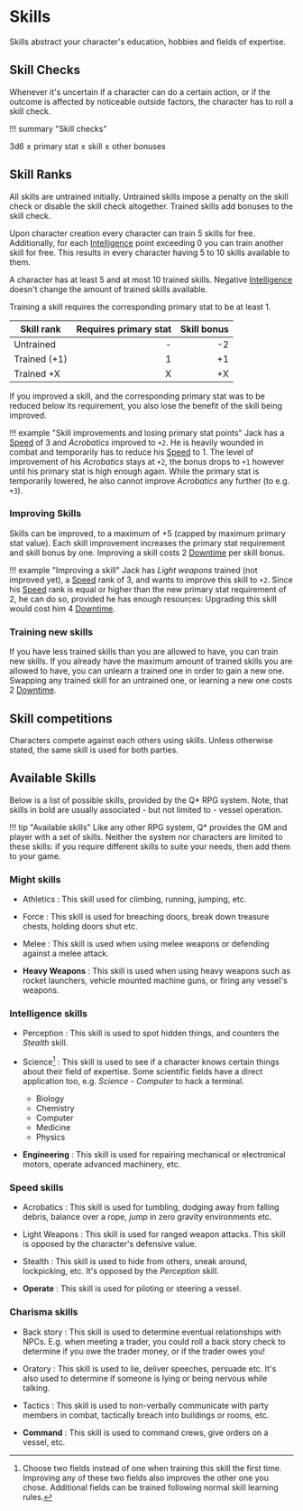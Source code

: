# Skills

Skills abstract your character's education, hobbies and fields of expertise.

## Skill Checks

Whenever it's uncertain if a character can do a certain action, or if the
outcome is affected by noticeable outside factors, the character has to roll a
skill check.

!!! summary "Skill checks"
    <div class="formula formula-top formula-bottom">
    <span data-bracket-bottom="base">3d6</span> ±
    <span data-bracket-top="modifier">primary stat</span> ±
    <span data-bracket-bottom="bonus">skill</span> ±
    <span data-bracket-top="circumstance">other bonuses</span>
    </div>

## Skill Ranks

All skills are untrained initially. Untrained skills impose a penalty on the
skill check or disable the skill check altogether. Trained skills add bonuses to
the skill check.

Upon character creation every character can train 5 skills for free.
Additionally, for each [Intelligence](#intelligence) point exceeding 0 you can
train another skill for free. This results in every character having 5 to 10
skills available to them.

A character has at least 5 and at most 10 trained skills. Negative
[Intelligence](#intelligence) doesn't change the amount of trained skills
available.

Training a skill requires the corresponding primary stat to be at least 1.

| Skill rank      | Requires primary stat | Skill bonus |
|-----------------|----------------------:|------------:|
| Untrained       |                     - |          -2 |
| Trained (+1)    |                     1 |          +1 |
| Trained +X      |                     X |          +X |

If you improved a skill, and the corresponding primary stat was to be reduced
below its requirement, you also lose the benefit of the skill being improved.

!!! example "Skill improvements and losing primary stat points"
    Jack has a [Speed](#speed) of 3 and *Acrobatics* improved to `+2`. He is
    heavily wounded in combat and temporarily has to reduce his [Speed](#speed)
    to 1. The level of improvement of his *Acrobatics* stays at `+2`, the bonus
    drops to `+1` however until his primary stat is high enough again. While the
    primary stat is temporarily lowered, he also cannot improve *Acrobatics* any
    further (to e.g. `+3`).

<div class="col-layout-start"></div>

### Improving Skills

Skills can be improved, to a maximum of +5 (capped by maximum primary stat
value). Each skill improvement increases the primary stat requirement and skill
bonus by one. Improving a skill costs 2 [Downtime](#downtime) per skill bonus.

!!! example "Improving a skill"
    Jack has *Light weapons* trained (not improved yet), a [Speed](#speed) rank
    of 3, and wants to improve this skill to `+2`. Since his [Speed](#speed)
    rank is equal or higher than the new primary stat requirement of 2, he can
    do so, provided he has enough resources: Upgrading this skill would cost him
    4 [Downtime](#downtime).

<div class="col-layout-end"></div>
<div class="col-layout-start"></div>

### Training new skills

If you have less trained skills than you are allowed to have, you can train new
skills. If you already have the maximum amount of trained skills you are allowed
to have, you can unlearn a trained one in order to gain a new one. Swapping any
trained skill for an untrained one, or learning a new one costs 2
[Downtime](#downtime).

<div class="col-layout-end clearfix"></div>

## Skill competitions

Characters compete against each others using skills. Unless otherwise stated,
the same skill is used for both parties.

## Available Skills

Below is a list of possible skills, provided by the Q* RPG system. Note, that
skills in bold are usually associated - but not limited to - vessel operation.

!!! tip "Available skills"
    Like any other  RPG system, Q* provides the GM and player with a set of
    skills. Neither the system nor characters are limited to these skills: if
    you require different skills to suite your needs, then add them to your
    game.

<div class="col-layout-start"></div>

### Might skills

* Athletics
:   This skill used for climbing, running, jumping, etc.

* Force
:   This skill is used for breaching doors, break down treasure chests, holding
doors shut etc.

* Melee
:   This skill is used when using melee weapons or defending against a melee
attack.

* **Heavy Weapons**
:   This skill is used when using heavy weapons such as rocket launchers,
vehicle mounted machine guns, or firing any vessel's weapons.

### Intelligence skills

* Perception
:   This skill is used to spot hidden things, and counters the *Stealth* skill.

* Science[^Science]
:   This skill is used to see if a character knows certain things about their
field of expertise. Some scientific fields have a direct application too, e.g.
*Science - Computer* to hack a terminal.

    * Biology
    * Chemistry
    * Computer
    * Medicine
    * Physics

* **Engineering**
:   This skill is used for repairing mechanical or electronical motors, operate
advanced machinery, etc.

<div class="col-layout-end"></div>
<div class="col-layout-start"></div>

### Speed skills

* Acrobatics
:   This skill is used for tumbling, dodging away from falling debris, balance
over a rope, *jump* in zero gravity environments etc.

* Light Weapons
:   This skill is used for ranged weapon attacks. This skill is opposed by the
character's defensive value.

* Stealth
:   This skill is used to hide from others, sneak around, lockpicking, etc. It's
opposed by the *Perception* skill.

* **Operate**
:   This skill is used for piloting or steering a vessel.


### Charisma skills

* Back story
:   This skill is used to determine eventual relationships with NPCs. E.g. when
meeting a trader, you could roll a back story check to determine if you owe the
trader money, or if the trader owes you!

* Oratory
:   This skill is used to lie, deliver speeches, persuade etc. It's also used to
determine if someone is lying or being nervous while talking.

* Tactics
:   This skill is used to non-verbally communicate with party members in combat,
tactically breach into buildings or rooms, etc.

* **Command**
:   This skill is used to command crews, give orders on a vessel, etc.


<div class="col-layout-end clearfix"></div>

[^Science]:
    Choose two fields instead of one when training this skill the first time.
    Improving any of these two fields also improves the other one you chose.
    Additional fields can be trained following normal skill learning rules.